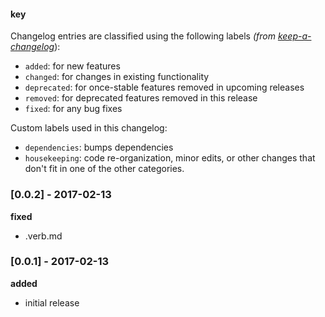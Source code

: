 #### key

Changelog entries are classified using the following labels _(from [keep-a-changelog][]_):

- `added`: for new features
- `changed`: for changes in existing functionality
- `deprecated`: for once-stable features removed in upcoming releases
- `removed`: for deprecated features removed in this release
- `fixed`: for any bug fixes

Custom labels used in this changelog:

* `dependencies`: bumps dependencies
* `housekeeping`: code re-organization, minor edits, or other changes that don't fit in one of the other categories.

### [0.0.2] - 2017-02-13

**fixed**

- .verb.md

### [0.0.1] - 2017-02-13

**added**

- initial release

[keep-a-changelog]: https://github.com/olivierlacan/keep-a-changelog
